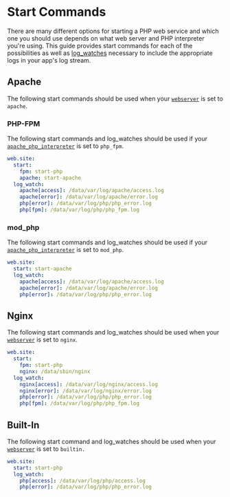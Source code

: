 # Start Commands

There are many different options for starting a PHP web service and which one you should use depends on what web server and PHP interpreter you're using. This guide provides start commands for each of the possibilities as well as [log_watches](https://docs.nanobox.io/app-config/app-logs/) necessary to include the appropriate logs in your app's log stream.

## Apache
The following start commands should be used when your [`webserver`](../web-server-settings/#webserver) is set to `apache`.

### PHP-FPM
The following start commands and log\_watches should be used if your [`apache_php_interpreter`](../web-server-settings/apache/#apache_php_interpreter) is set to `php_fpm`.

```yaml
web.site:
  start:
    fpm: start-php
    apache: start-apache
  log_watch:
    apache[access]: /data/var/log/apache/access.log
    apache[error]: /data/var/log/apache/error.log
    php[error]: /data/var/log/php/php_error.log
    php[fpm]: /data/var/log/php/php_fpm.log
```

### mod_php
The following start commands and log\_watches should be used if your [`apache_php_interpreter`](../web-server-settings/apache/#apache_php_interpreter) is set to `mod_php`.

```yaml
web.site:
  start: start-apache
  log_watch:
    apache[access]: /data/var/log/apache/access.log
    apache[error]: /data/var/log/apache/error.log
    php[error]: /data/var/log/php/php_error.log
```

## Nginx
The following start commands and log\_watches should be used when your [`webserver`](../web-server-settings/#webserver) is set to `nginx`.

```yaml
web.site:
  start:
    fpm: start-php
    nginx: /data/sbin/nginx
  log_watch:
    nginx[access]: /data/var/log/nginx/access.log
    nginx[error]: /data/var/log/nginx/error.log
    php[error]: /data/var/log/php/php_error.log
    php[fpm]: /data/var/log/php/php_fpm.log
```

## Built-In
The following start command and log\_watches should be used when your [`webserver`](../web-server-settings/#webserver) is set to `builtin.`

```yaml
web.site:
  start: start-php
  log_watch:
    php[access]: /data/var/log/php/access.log
    php[error]: /data/var/log/php/php_error.log
```
